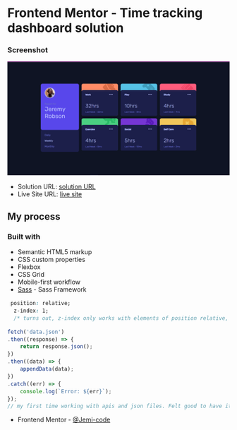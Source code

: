 # Frontend Mentor - Time tracking dashboard solution

### Screenshot

![](./Screenshot.png)

- Solution URL: [solution URL](https://github.com/Jemi-code/Time_Tracker)
- Live Site URL: [live site](https://jemi-code.github.io/Time_Tracker)

## My process

### Built with

- Semantic HTML5 markup
- CSS custom properties
- Flexbox
- CSS Grid
- Mobile-first workflow
- [Sass](https://sass-lang.com/) - Sass Framework

```css
 position: relative;
  z-index: 1;
  /* turns out, z-index only works with elements of position relative, absolute, fixed or sticky! */
```
```js
fetch('data.json')
.then((response) => {
    return response.json();
})
.then((data) => {
    appendData(data);
})
.catch((err) => {
    console.log(`Error: ${err}`);
});
// my first time working with apis and json files. Felt good to have it figured out
```
- Frontend Mentor - [@Jemi-code](https://www.frontendmentor.io/profile/Jemi-code)